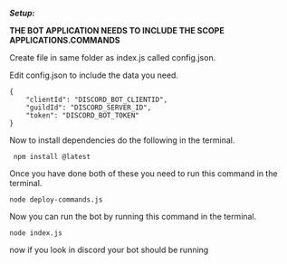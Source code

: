***Setup:***

**THE BOT APPLICATION NEEDS TO INCLUDE THE SCOPE APPLICATIONS.COMMANDS**


Create file in same folder as index.js called config.json.

Edit config.json to include the data you need.

```
{
    "clientId": "DISCORD_BOT_CLIENTID",
    "guildId": "DISCORD_SERVER_ID",
    "token": "DISCORD_BOT_TOKEN"
}
```

Now to install dependencies do the following in the terminal.
```
 npm install @latest
```

Once you have done both of these you need to run this command in the terminal.
```
node deploy-commands.js
```

Now you can run the bot by running this command in the terminal.
```
node index.js
```

now if you look in discord your bot should be running